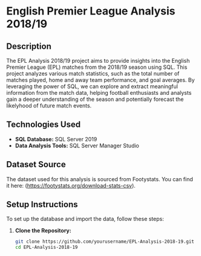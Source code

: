 # English Premier League Analysis 2018/19

## Description
The EPL Analysis 2018/19 project aims to provide insights into the English Premier League (EPL) matches from the 2018/19 season using SQL. This project analyzes various match statistics, such as the total number of matches played, home and away team performance, and goal averages. By leveraging the power of SQL, we can explore and extract meaningful information from the match data, helping football enthusiasts and analysts gain a deeper understanding of the season and potentially forecast the likelyhood of future match events.

## Technologies Used
- **SQL Database:** SQL Server 2019 
- **Data Analysis Tools:** SQL Server Manager Studio 

## Dataset Source
The dataset used for this analysis is sourced from Footystats. You can find it here: (https://footystats.org/download-stats-csv).

## Setup Instructions
To set up the database and import the data, follow these steps:

1. **Clone the Repository:**
   ```bash
   git clone https://github.com/yourusername/EPL-Analysis-2018-19.git
   cd EPL-Analysis-2018-19

